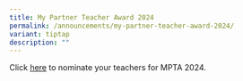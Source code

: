 ```yaml
---
title: My Partner Teacher Award 2024
permalink: /announcements/my-partner-teacher-award-2024/
variant: tiptap
description: ""
---
```

<p>Click <a href="https://go.gov.sg/ytpsmpta2024" rel="noopener nofollow" target="_blank">here</a> to
nominate your teachers for MPTA 2024.</p>
